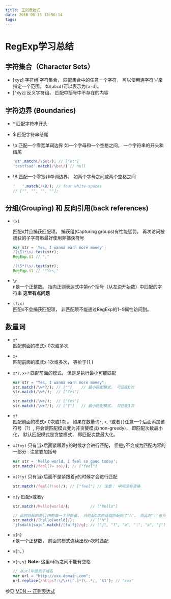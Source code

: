 ```yaml
---
title: 正则表达式
date: 2016-06-15 13:56:14
tags:
---
```

# RegExp学习总结

<!-- more -->

## 字符集合（Character Sets）
* [xyz] 字符组|字符集合， 匹配集合中的任意一个字符， 可以使用连字符'-'来指定一个范围。 如`[abcd]`可以表示为`[a-d]`。
* [^xyz] 反义字符组， 匹配中括号中不存在的内容


## 字符边界 (Boundaries)
* ^  匹配字符串开头
* $  匹配字符串结尾
* \b 匹配一个零宽单词边界 如一个字母和一个空格之间， 一个字符串的开头和结尾
    
  ```js
  'et'.match(/\bet/); // ["et"]
  'testfsad'.match(/\bet/) // null
  ```
* \B 匹配一个零宽非单词边界， 如两个字母之间或两个空格之间
  
  ```js
  '   '.match(/\B/); // four white-spaces
  // ["", "", "", ""];

  ```
## 分组(Grouping) 和 反向引用(back references)
* `(x)`  

  匹配x并且捕获匹配项。 捕获组(Capturing groups)有性能惩罚， 再次访问被捕获的子字符串最好使用非捕获符号
   
   ```js
   var str = 'Yes, I wanna earn more money';
   /(\S)*\s/.test(str); 
   RegExp.$1 // ","
   
   /(\S*)\s/.test(str);
   RegExp.$1 // '"Yes,"
   ```
* `\n`  
  n是一个正整数。 指向正则表达式中第n个括号（从左边开始数）中匹配的字符串 **这里有点问题**
* `(?:x)`  
  匹配x不会捕获匹配项， 非匹配项不能通过RegExp的$1-$9属性访问到。 
## 数量词
* `x*`   
  匹配前面的模式x 0次或多次
* `x+`  
  匹配前面的模式x 1次或多次， 等价于{1,}
* `x*?`, `x+?` 
  匹配前面的模式， 但是是执行最小可能匹配
   
  ```js
  var str = "Yes, I wanna earn more money";
  str.match(/\w*?/); // [""]    // 最小匹配模式， 可匹配0次
  str.match(/\w*/);  // ["Yes"]  

  str.match(/\w+/);  // ["Yes"]
  str.match(/\w+?/); // ["Y"]   // 最小匹配模式， 只匹配1次
  ```
* `x?`  
  匹配前面的模式x 0次或1次 。 如果在数量词`*`, `+`, `?`或者`{}`任意一个后面添加该符号（?）, 将会使匹配模式变为非贪婪模式(non-greedy)， 即匹配次数最小化， 默认匹配模式是贪婪模式， 即匹配次数最大化。 

* `x(?=y)` 只有当x后面紧跟着y的时候才会进行匹配， 但是y不会成为匹配内容的一部分  . 注意要加括号

  ```js
  var str = 'hello world, I feel so good today';
  str.match(/feel(?= so)/); // ["feel"]
  ``` 

* `x(?!y)`
  只有当x后面不是紧跟着y的时候才会进行匹配
  
  ```js
  str.match(/feel(?!so)/); // ["feel"] // 注意： 中间没有空格
  ```

* `x|y`
  匹配x或者y  

  ```js
  str.match(/hello|world/);         // ["hello"]

  // 此时匹配的是[]内的每一个可能值， 只匹配1次的话就匹配到了'h'， 而此时'|'也只被当成一个普通的字符
  str.match(/[hello|world]/);       // ["h"] 
  'jfsdalk|sajd'.match(/[fa|fj]/g); // ["j", "f", "a", "|", "a", "j"]
  ```
* `x{n}`  
  n是一个正整数， 前面的模式连续出现n次时匹配

* `x{n,}`
* `x{n,y}`
   **Note:** 这里n和y之间不能有空格  

  ```js
  // 从url中提取子域名
  var url = "http://xxx.domain.com";
  url.replace(/https?:\/\/([^.]*)\..*/, '$1'); // "xxx"
  ```

参见  [MDN -- 正则表达式](https://developer.mozilla.org/zh-CN/docs/Web/JavaScript/Reference/Global_Objects/RegExp)